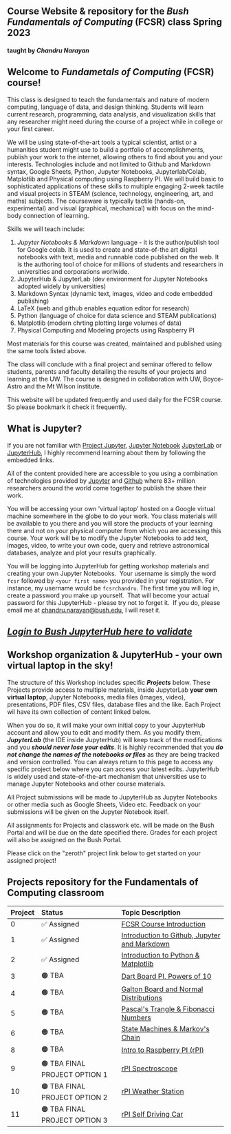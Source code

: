 ## Course Website & repository for the ***Bush Fundamentals of Computing*** (FCSR) class Spring 2023 
#### taught by *Chandru Narayan*

## Welcome to ***Fundametals of Computing*** (FCSR) course! 

This class is designed to teach the fundamentals and nature of modern computing, language of data, and design thinking. Students will learn current research, programming, data analysis, and visualization skills that any researcher might need during the course of a project while in college or your first career.

We will be using state-of-the-art tools a typical scientist, artist or a humanities student might use to build a portfolio of accomplishments, publish your work to the internet, allowing others to find about you and your interests. Technologies include and not limited to Github and Markdown syntax, Google Sheets, Python, Jupyter Notebooks, Jupyterlab/Colab, Matplotlib and Physical computing using Raspberry PI. We will build basic to sophisticated applications of these skills to multiple engaging 2-week tactile and visual projects in STEAM (science, technology, engineering, art, and maths) subjects. The courseware is typically tactile (hands-on, experimental) and visual (graphical, mechanical) with focus on the mind-body connection of learning.

Skills we will teach include:
1. *Jupyter Notebooks & Markdown* language - it is the author/publish tool for Google colab. It is used to create and state-of-the art digital notebooks with text, media and runnable code published on the web.  It is the authoring tool of choice for millions of students and researchers in universities and corporations worlwide.
1. JupyterHub & JupyterLab (dev environment for Jupyter Notebooks adopted widely by universities)
1. Markdown Syntax (dynamic text, images, video and code embedded publishing)
1. LaTeX (web and github enables equation editor for research)
1. Python (language of choice for data science and STEAM publications)
1. Matplotlib (modern chrting plotting large volumes of data)
1. Physical Computing and Modeling projects using Raspberry PI

Most materials for this course was created, maintained and published using the same tools listed above.

The class will conclude with a final project and seminar offered to fellow students, parents and faculty detailing the results of your projects and learning at the UW.  The course is designed in collaboration with UW, Boyce-Astro and the Mt Wilson institute.

This website will be updated frequently and used daily for the FCSR course. So please bookmark it check it frequently. 

## What is Jupyter?

If you are not familiar with [Project Jupyter](http://jupyter.org/), [Jupyter Notebook](https://jupyter.org/try-jupyter/retro/notebooks/?path=notebooks/Intro.ipynb) [JupyterLab](https://jupyter.org/try-jupyter/retro/notebooks/?path=notebooks/Intro.ipynb) or [JupyterHub](http://jupyter.org/hub), I highly recommend learning about them by following the embedded links.  

All of the content provided here are accessible to you using a combination of technologies provided by [Jupyter](http://jupyter.org/) and [Github](https://github.com/) where 83+ million researchers around the world come together to publish the share their work.  

You will be accessing your own 'virtual laptop' hosted on a Google virtual machine somewhere in the globe to do your work.  You class materials will be available to you there and you will store the products of your learning there and not on your physical computer from which you are accessing this course. Your work will be to modify the Jupyter Notebooks to add text, images, video, to write your own code, query and retrieve astronomical databases, analyze and plot your results graphically.

You will be logging into JupyterHub for getting workshop materials and creating your own Jupyter Notebooks.  Your username is simply the word ```fcsr``` followed by ```<your first name>``` you provided in your registration. For instance, my username would be ```fcsrchandru```. The first time you will log in, create a password you make up yourself.  That will become your actual password for this JupyterHub - please try not to forget it.  If you do, please email me at chandru.narayan@bush.edu, I will reset it.

## ***[Login to Bush JupyterHub here to validate](https://bushastrolab.com/hub/login)***

## Workshop organization & JupyterHub - your own virtual laptop in the sky!

The structure of this Workshop includes specific ***Projects*** below.  These Projects provide access to multiple materials, inside JupyterLab **your own virtual laptop**, Jupyter Notebooks, media files (images, video), presentations, PDF files, CSV files, database files and the like.  Each Project wil have its own collection of content linked below.  

When you do so, it will make your own initial copy to your JupyterHub account and allow you to edit and modify them.  As you modify them, ***JupyterLab*** (the IDE inside JupyterHub) will keep track of the modifications and you ***should never lose your edits***.  It is highly recommended that you ***do not change the names of the notebooks or files*** as they are being tracked and version controlled. You can always return to this page to access any specific project below where you can access your latest edits.  JupyterHub is widely used and state-of-the-art mechanism that universities use to manage Jupyter Notebooks and other course materials. 

All Project submissions will be made to JupyterHub as Jupyter Notebooks or other media such as Google Sheets, Video etc. Feedback on your submissions will be given on the Jupyter Notebook itself. 

All assignments for Projects and classwork etc. will be made on the Bush Portal and will be due on the date specified there. Grades for each project will also be assigned on the Bush Portal.

Please click on the "zeroth" project link below to get started on your assigned project!

## Projects repository for the Fundamentals of Computing classroom

Project|Status|Topic Description
:---|:---|:---
0| ✅ Assigned|<a href="https://chandrunarayan.github.io/fcsr/projects/intro_to_fcsr" target="_blank">FCSR Course Introduction</a>
1| ✅ Assigned|<a href="https://chandrunarayan.github.io/fcsr/projects/intro_to_jupyter" target="_blank">Introduction to Github, Jupyter and Markdown</a>
2| ✅ Assigned|<a href="https://chandrunarayan.github.io/fcsr/projects/intro_to_python" target="_blank">Introduction to Python & Matplotlib</a>
3| 🟠 TBA|<a href="https://chandrunarayan.github.io/fcsr/projects/dart_board_pi" target="_blank">Dart Board PI, Powers of 10</a>
4| 🟠 TBA|<a href="https://chandrunarayan.github.io/fcsr/projects/galton_board" target="_blank">Galton Board and Normal Distributions</a>
5| 🟠 TBA|<a href="https://chandrunarayan.github.io/fcsr/projects/pascals_triangle" target="_blank">Pascal's Trangle & Fibonacci Numbers</a>
6| 🟠 TBA|<a href="https://chandrunarayan.github.io/fcsr/projects/markovs_chain" target="_blank">State Machines & Markov's Chain</a>
8| 🟠 TBA|<a href="https://chandrunarayan.github.io/fcsr/projects/intro_to_rpi" target="_blank">Intro to Raspberry PI (rPI)</a>
9| 🟠 TBA FINAL PROJECT OPTION 1|<a href="https://chandrunarayan.github.io/fcsr/projects/rpi_spectroscope" target="_blank">rPI Spectroscope</a>
10| 🟠 TBA FINAL PROJECT OPTION 2|<a href="https://chandrunarayan.github.io/fcsr/projects/rpi_weather" target="_blank">rPI Weather Station</a>
11| 🟠 TBA FINAL PROJECT OPTION 3|<a href="https://chandrunarayan.github.io/fcsr/projects/rpi_car" target="_blank">rPI Self Driving Car</a>

